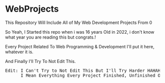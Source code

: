 # WebProjects
This Repository Will Include All of My Web Development Projects From 0 

So Yeah, I Started this repo when i was 16 years Old in 2022, i don't know what year you are reading this but congrats.!

Every Project Related To Web Programming & Development I'll put it here, whatever it is.

And Finally I'll Try To Not Edit This.
<pre>
Edit: I Can't Try to Not Edit This But I'll Try Harder HAHAHAHA
      I Mean Everything Every Project Finished, Unfinished Or Canceled Will Be Here...
</pre>
